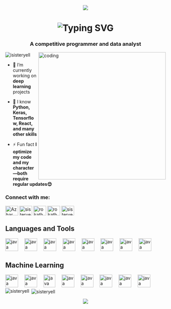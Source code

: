 <p align="center">
  <img src="https://capsule-render.vercel.app/api?type=waving&color=gradient&text=Greetings!&height=100&section=header"/>
</p>


<h1 align="center">
  <img src="https://readme-typing-svg.herokuapp.com?font=Righteous&size=35&duration=4000&pause=&color=95F7DC&center=true&width=435&lines=Holla+Everyone+👋;I'm+Azhar" alt="Typing SVG" />
</h1>


<!-- <h1 align="center">Holla Everyone 👋</h1> -->
<h3 align="center">A competitive programmer and data analyst</h3>


<!-- Image of a person listening music -->
<img align="right" alt="coding" src="https://user-images.githubusercontent.com/74038190/212748842-9fcbad5b-6173-4175-8a61-521f3dbb7514.gif" width="400">


<p align="left"> <img src="https://komarev.com/ghpvc/?username=sisteryell&label=Profile%20views&color=0e75b6&style=flat" alt="isisteryell" /> </p>


- 🔭 I’m currently working on **deep learning** projects

- 🌱 I know **Python, Keras, Tensorflow, React, and many other skills**

- ⚡ Fun fact **I optimize my code and my character—both require regular updates😊**


<h3 align="left">Connect with me:</h3>
<p align="left">
<a href="https://linkedin.com/in/md-azhar-maqsood-90aa47254" target="blank"><img align="center" src="https://raw.githubusercontent.com/rahuldkjain/github-profile-readme-generator/master/src/images/icons/Social/linked-in-alt.svg" alt="Azhar" height="30" width="40"/></a>
<a href="https://www.codechef.com/users/sisteryelli" target="blank"><img align="center" src="https://cdn.jsdelivr.net/npm/simple-icons@3.1.0/icons/codechef.svg" alt="sisteryelli" height="30" width="40" /></a>
<a href="https://codeforces.com/profile/rokathena" target="blank"><img align="center" src="https://raw.githubusercontent.com/rahuldkjain/github-profile-readme-generator/master/src/images/icons/Social/codeforces.svg" alt="rokathena" height="30" width="40" /></a>
<a href="https://atcoder.jp/users/isisteryell" target="blank"><img align="center" src="https://img.atcoder.jp/assets/top/img/logo_bk.svg" alt="rokathena" height="30" width="40" /></a>
<a href="https://www.leetcode.com/sisteryell" target="blank"><img align="center" src="https://raw.githubusercontent.com/rahuldkjain/github-profile-readme-generator/master/src/images/icons/Social/leet-code.svg" alt="sisteryell" height="30" width="40" /></a>
</p>


<h2 align="left">Languages and Tools</h2>

<div align="left">
  <img src="https://devicon-website.vercel.app/api/c/original.svg" height="40" alt="java logo"  />
  <img width="12" />
  <img src="https://devicon-website.vercel.app/api/cplusplus/original.svg" height="40" alt="java logo"  />
  <img width="12" />
  <img src="https://devicon-website.vercel.app/api/html5/original.svg" height="40" alt="java logo"  />
  <img width="12" />
  <img src="https://devicon-website.vercel.app/api/css3/original.svg" height="40" alt="java logo"  />
  <img width="12" />
  <img src="https://devicon-website.vercel.app/api/javascript/original.svg" height="40" alt="java logo"  />
  <img width="12" />
  <img src="https://devicon-website.vercel.app/api/react/original.svg" height="40" alt="java logo"  />
  <img width="12" />
  <img src="https://devicon-website.vercel.app/api/bootstrap/original.svg" height="40" alt="java logo"  />
  <img width="12" />
  <img src="https://devicon-website.vercel.app/api/tailwindcss/plain.svg" height="40" alt="java logo"  />
  <img width="12" />
</div>


<h2 align="left">Machine Learning</h2>
<div align="left">
  <img src="https://devicon-website.vercel.app/api/python/original.svg" height="40" alt="java logo"  />
  <img width="12" />
  <img src="https://devicon-website.vercel.app/api/numpy/original.svg" height="40" alt="java logo"  />
  <img width="12" />
  <img src="https://upload.wikimedia.org/wikipedia/commons/0/05/Scikit_learn_logo_small.svg" height="40" width="37" alt="java logo"  />
  <img width="12" />
  <img src="https://devicon-website.vercel.app/api/pandas/original.svg" height="40" alt="java logo"  />
  <img width="12" />
  <img src="https://seaborn.pydata.org/_images/logo-mark-lightbg.svg" height="40" alt="java logo"  />
  <img width="12" />
  <img src="https://devicon-website.vercel.app/api/tensorflow/original.svg" height="40" alt="java logo"  />
  <img width="12" />
  <img src="https://devicon-website.vercel.app/api/pytorch/original.svg" height="40" alt="java logo"  />
  <img width="12" />
  <img src="https://devicon-website.vercel.app/api/flask/original.svg" height="40" alt="java logo"  />
  <img width="12" />
</div>


<div><img align="left" src="https://github-readme-stats.vercel.app/api/top-langs?username=sisteryell&show_icons=true&locale=en&layout=compact&theme=tokyonight" alt="sisteryell" /></div>

<div>&nbsp;<img align="center" src="https://github-readme-stats.vercel.app/api?username=sisteryell&show_icons=true&locale=en&theme=tokyonight" alt="sisteryell" /></div>

<p align="center">
  <img src="https://capsule-render.vercel.app/api?type=waving&color=gradient&height=100&section=footer"/>
</p>

